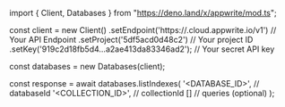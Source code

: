 import { Client, Databases } from "https://deno.land/x/appwrite/mod.ts";

const client = new Client()
    .setEndpoint('https://<REGION>.cloud.appwrite.io/v1') // Your API Endpoint
    .setProject('5df5acd0d48c2') // Your project ID
    .setKey('919c2d18fb5d4...a2ae413da83346ad2'); // Your secret API key

const databases = new Databases(client);

const response = await databases.listIndexes(
    '<DATABASE_ID>', // databaseId
    '<COLLECTION_ID>', // collectionId
    [] // queries (optional)
);
